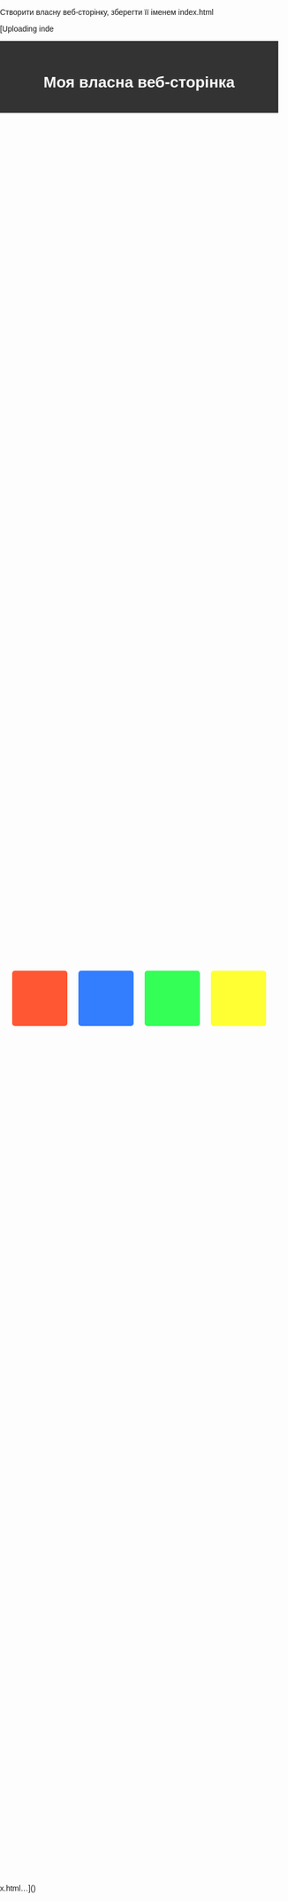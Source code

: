 Створити власну веб-сторінку, зберегти її іменем index.html 

[Uploading inde<!DOCTYPE html>
<html lang="en">
<head>
    <meta charset="UTF-8">
    <meta name="viewport" content="width=device-width, initial-scale=1.0">
    <title>Моя власна веб-сторінка</title>
    <style>
        body {
            font-family: Arial, sans-serif;
            margin: 0;
            padding: 0;
            box-sizing: border-box;
        }
        .header {
            background-color: #333;
            color: #fff;
            padding: 20px;
            text-align: center;
        }
        .container {
            display: flex;
            justify-content: center;
            align-items: center;
            height: 80vh;
        }
        .box {
            width: 100px;
            height: 100px;
            margin: 0 10px;
            border-radius: 5px;
        }
        .red { background-color: #FF5733; }
        .blue { background-color: #337DFF; }
        .green { background-color: #33FF57; }
        .yellow { background-color: #FFFF33; }
    </style>
</head>
<body>
    <div class="header">
        <h1>Моя власна веб-сторінка</h1>
    </div>
    <div class="container">
        <div class="box red"></div>
        <div class="box blue"></div>
        <div class="box green"></div>
        <div class="box yellow"></div>
    </div>
</body>
</html>x.html…]()
